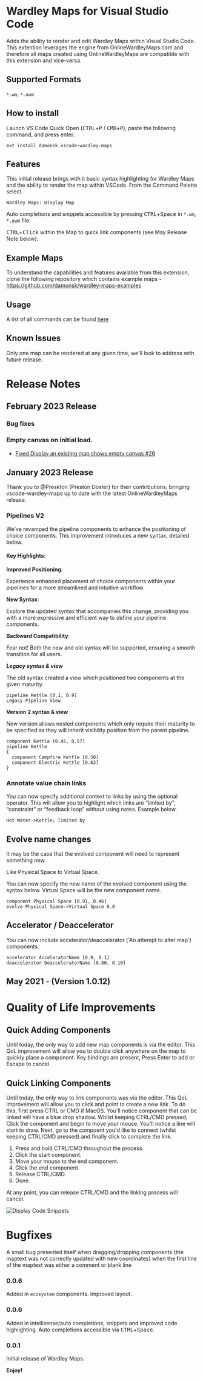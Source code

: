 # Wardley Maps for Visual Studio Code

Adds the ability to render and edit Wardley Maps within Visual Studio Code.  This extention leverages the engine from OnlineWardleyMaps.com and therefore all maps created using OnlineWardleyMaps are compatible with this extension and vice-versa.

## Supported Formats

`*.wm`, `*.owm`

## How to install

Launch VS Code Quick Open (<kbd>CTRL</kbd>+<kbd>P</kbd> / <kbd>CMD</kbd>+<kbd>P</kbd>), paste the following command, and press enter.

`ext install damonsk.vscode-wardley-maps`

## Features

This initial release brings with it basic syntax highlighting for Wardley Maps and the ability to render the map within VSCode.  From the Command Palette select 

`Wardley Maps: Display Map`

Auto completions and snippets accessible by pressing <kbd>CTRL</kbd>+<kbd>Space</kbd>
 in `*.wm`, `*.owm` file. 

 <kbd>CTRL</kbd>+<kbd>Click</kbd> within the Map to quick link components (see May Release Note below).

## Example Maps

To understand the capabilities and features available from this extension, clone the following repository which contains example maps - <https://github.com/damonsk/wardley-maps-examples>

## Usage
A list of all commands can be found [here](./usage.md)

## Known Issues

Only one map can be rendered at any given time, we'll look to address with future release.

# Release Notes

## February 2023 Release 

### Bug fixes

### Empty canvas on initial load.
- [Fixed Display an existing map shows empty canvas #26](https://github.com/damonsk/vscode-wardley-maps/issues/26)

## January 2023 Release

Thank you to @Preskton (Preston Doster) for their contributions, bringing vscode-wardley-maps up to date with the latest OnlineWardleyMaps release.

### Pipelines V2

We’ve revamped the pipeline components to enhance the positioning of choice components. This improvement introduces a new syntax, detailed below.

#### Key Highlights:

**Improved Positioning**:

Experience enhanced placement of choice components within your pipelines for a more streamlined and intuitive workflow.

**New Syntax**:

Explore the updated syntax that accompanies this change, providing you with a more expressive and efficient way to define your pipeline components.

**Backward Compatibility**:

Fear not! Both the new and old syntax will be supported, ensuring a smooth transition for all users.

***Legacy syntax & view***

The old syntax created a view which positioned two components at the given maturity.

```
pipeline Kettle [0.1, 0.9]
Legacy Pipeline View
```

**Version 2 syntax & view**

New version allows nested components which only require their maturity to be specified as they will inherit visibility position from the parent pipeline.

```
component Kettle [0.45, 0.57]
pipeline Kettle
{
  component Campfire Kettle [0.50]
  component Electric Kettle [0.63]
}
```

### Annotate value chain links

You can now specify additional context to links by using the optional operator. This will allow you to highlight which links are “limited by”, “constraint” or “feedback loop” without using notes. Example below.

```
Hot Water->Kettle; limited by 
```

## Evolve name changes

It may be the case that the evolved component will need to represent something new.

Like Physical Space to Virtual Space.

You can now specify the new name of the evolved component using the syntax below. Virtual Space will be the new component name.

```
component Physical Space [0.91, 0.46]
evolve Physical Space->Virtual Space 0.8
```

## Accelerator / Deaccelerator

You can now include accelerator/deaccelerator ('An attempt to alter map') components.

```
accelerator AcceleratorName [0.9, 0.1]
deaccelerator DeacceleratorName [0.80, 0.10]
```

## May 2021 - (Version 1.0.12)

# Quality of Life Improvements

## Quick Adding Components 

Until today, the only way to add new map components is via the editor.  This QoL improvement will allow you to double click anywhere on the map to quickly place a component.  Key bindings are present, Press Enter to add or Escape to cancel.

## Quick Linking Components

Until today, the only way to link components was via the editor.  This QoL improvement will allow you to click and point to create a new link.  To do this, first press CTRL or CMD if MacOS.  You'll notice component that can be linked will have a blue drop shadow.  Whilst keeping CTRL/CMD pressed, Click the component and begin to move your mouse.  You'll notice a line will start to draw.  Next, go to the compoent you'd like to connect (whilst keeping CTRL/CMD pressed) and finally click to complete the link.

1. Press and hold CTRL/CMD throughout the process.
2. Click the start component.
3. Move your mouse to the end component.
4. Click the end component.
5. Release CTRL/CMD.
6. Done.

At any point, you can release CTRL/CMD and the linking process will cancel.

![Display Code Snippets](https://docs.onlinewardleymaps.com/assets/qol-may-2021.gif)

# Bugfixes

A small bug presented itself when dragging/dropping components (the maptext was not correctly updated with new coordinates) when the first line of the maptext was either a comment or blank line

### 0.0.6

Added in `ecosystem` components. Improved layout.

### 0.0.6

Added in intellisense/auto completions, snippets and improved code highlighting.  Auto completions accessible via <kbd>CTRL</kbd>+<kbd>Space</kbd>.

### 0.0.1

Initial release of Wardley Maps.

**Enjoy!**
